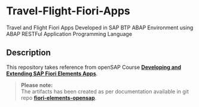 # Travel-Flight-Fiori-Apps
Travel and Flight Fiori Apps Developed in SAP BTP ABAP Environment
using ABAP RESTFul Application Programming Language

## Description
This repository takes reference from openSAP Course **[Developing and Extending SAP Fiori Elements Apps](https://open.sap.com/courses/fiori-ea1)**.       
    
>**Please note:**  
>The artifacts has been created as per documentation available in git repo **[fiori-elements-opensap](https://github.com/SAP-samples/fiori-elements-opensap/tree/main/week3)**.
